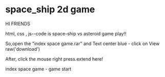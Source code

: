 # space_ship 2d game

HI FRIENDS 

html, css , js--code is space-ship vs asteroid game play!!

So,open the "index space game.rar" and Text center blue  - click on View raw('download')

After, click the mouse right press.extend here!

index space game - game start

